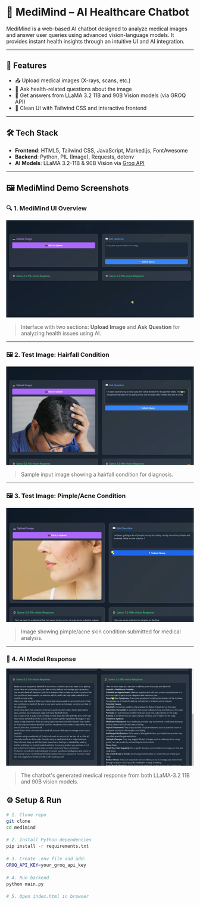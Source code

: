 # 🧠 MediMind – AI Healthcare Chatbot

MediMind is a web-based AI chatbot designed to analyze medical images and answer user queries using advanced vision-language models. It provides instant health insights through an intuitive UI and AI integration.

---

## 🚀 Features 

- 📤 Upload medical images (X-rays, scans, etc.)
- 💬 Ask health-related questions about the image
- 🤖 Get answers from LLaMA 3.2 11B and 90B Vision models (via GROQ API)
- 🎨 Clean UI with Tailwind CSS and interactive frontend

---

## 🛠️ Tech Stack

- **Frontend**: HTML5, Tailwind CSS, JavaScript, Marked.js, FontAwesome  
- **Backend**: Python, PIL (Image), Requests, dotenv  
- **AI Models**: LLaMA 3.2-11B & 90B Vision via [Groq API](https://groq.com/)

---

## 🖼️ MediMind Demo Screenshots

### 🔍 1. MediMind UI Overview
![MediMind UI](/assests/ui.png)
> Interface with two sections: **Upload Image** and **Ask Question** for analyzing health issues using AI.

---

### 🖼️ 2. Test Image: Hairfall Condition
![Hairfall Test](/assests/hairfall.png)
> Sample input image showing a hairfall condition for diagnosis.

---

### 🖼️ 3. Test Image: Pimple/Acne Condition
![Pimple Test](/assests/pimple.png)
> Image showing pimple/acne skin condition submitted for medical analysis.

---

### 🤖 4. AI Model Response
![Model Response](/assests/response.png)
> The chatbot's generated medical response from both LLaMA-3.2 11B and 90B vision models.


## ⚙️ Setup & Run

```bash
# 1. Clone repo
git clone 
cd medimind

# 2. Install Python dependencies
pip install -r requirements.txt

# 3. Create .env file and add:
GROQ_API_KEY=your_groq_api_key

# 4. Run backend
python main.py

# 5. Open index.html in browser
